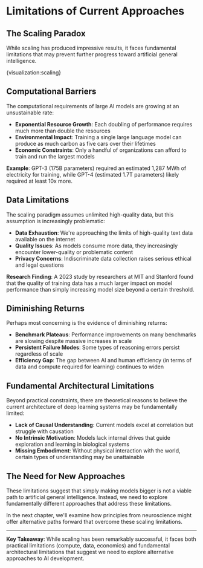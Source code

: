 # Limitations of Current Approaches

## The Scaling Paradox

While scaling has produced impressive results, it faces fundamental limitations that may prevent further progress toward artificial general intelligence.

{visualization:scaling}

## Computational Barriers

The computational requirements of large AI models are growing at an unsustainable rate:

- **Exponential Resource Growth**: Each doubling of performance requires much more than double the resources
- **Environmental Impact**: Training a single large language model can produce as much carbon as five cars over their lifetimes
- **Economic Constraints**: Only a handful of organizations can afford to train and run the largest models

**Example**: GPT-3 (175B parameters) required an estimated 1,287 MWh of electricity for training, while GPT-4 (estimated 1.7T parameters) likely required at least 10x more.

## Data Limitations

The scaling paradigm assumes unlimited high-quality data, but this assumption is increasingly problematic:

- **Data Exhaustion**: We're approaching the limits of high-quality text data available on the internet
- **Quality Issues**: As models consume more data, they increasingly encounter lower-quality or problematic content
- **Privacy Concerns**: Indiscriminate data collection raises serious ethical and legal questions

**Research Finding**: A 2023 study by researchers at MIT and Stanford found that the quality of training data has a much larger impact on model performance than simply increasing model size beyond a certain threshold.

## Diminishing Returns

Perhaps most concerning is the evidence of diminishing returns:

- **Benchmark Plateaus**: Performance improvements on many benchmarks are slowing despite massive increases in scale
- **Persistent Failure Modes**: Some types of reasoning errors persist regardless of scale
- **Efficiency Gap**: The gap between AI and human efficiency (in terms of data and compute required for learning) continues to widen

## Fundamental Architectural Limitations

Beyond practical constraints, there are theoretical reasons to believe the current architecture of deep learning systems may be fundamentally limited:

- **Lack of Causal Understanding**: Current models excel at correlation but struggle with causation
- **No Intrinsic Motivation**: Models lack internal drives that guide exploration and learning in biological systems
- **Missing Embodiment**: Without physical interaction with the world, certain types of understanding may be unattainable

## The Need for New Approaches

These limitations suggest that simply making models bigger is not a viable path to artificial general intelligence. Instead, we need to explore fundamentally different approaches that address these limitations.

In the next chapter, we'll examine how principles from neuroscience might offer alternative paths forward that overcome these scaling limitations.

---

**Key Takeaway**: While scaling has been remarkably successful, it faces both practical limitations (compute, data, economics) and fundamental architectural limitations that suggest we need to explore alternative approaches to AI development.
